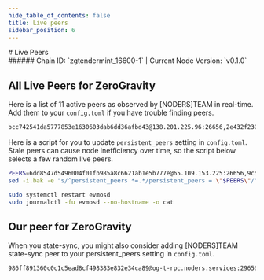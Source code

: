 ```yaml
---
hide_table_of_contents: false
title: Live peers
sidebar_position: 6
---
```


<div class="h1-with-icon icon-og">
# Live Peers
</div>
###### Chain ID: `zgtendermint_16600-1` | Current Node Version: `v0.1.0`

## All Live Peers for ZeroGravity
Here is a list of 11 active peers as observed by [NODERS]TEAM in real-time. Add them to your `config.toml` if you have trouble finding peers.

```bash
bcc742541da5777853e1630603dab6dd36afbd43@138.201.225.96:26656,2e432f2309bc22547a7beadeb8c7007490e95479@161.97.168.245:26656,66a25d8c4b6de583762d02def6e4d0f913f66ffa@15.235.144.20:47656,6dd8547d5496004f01fb985a8c6621ab1e5b777e@65.109.153.225:26656,11338766d94c9b5fdec3382e215c8eeb1c11d8a2@81.17.100.78:33556,ad0a987b78c372f49d7b8a7ebded95c82c205164@116.202.162.188:14656,47149b7fdd2e6eca13311dd848fff186f41d8619@173.212.203.7:12656,9c51400f0ff576e5be986335c9c8a5e36bb592f3@154.12.226.180:26656,c9670509236d226d10368bbc41cdccf8630a82a5@156.67.81.42:26656,75d84f25f75f2f25879ee01b4fac16734d46ae05@176.57.189.36:11656,9f341ec6988c1f541dfdc83d6dc1badd4849255f@37.27.120.90:26656
```

Here is a script for you to update `persistent_peers` setting in `config.toml`. Stale peers can cause node inefficiency over time, so the script below selects a few random live peers.

```bash
PEERS=6dd8547d5496004f01fb985a8c6621ab1e5b777e@65.109.153.225:26656,9c51400f0ff576e5be986335c9c8a5e36bb592f3@154.12.226.180:26656,47149b7fdd2e6eca13311dd848fff186f41d8619@173.212.203.7:12656,bcc742541da5777853e1630603dab6dd36afbd43@138.201.225.96:26656,ad0a987b78c372f49d7b8a7ebded95c82c205164@116.202.162.188:14656
sed -i.bak -e "s/^persistent_peers *=.*/persistent_peers = \"$PEERS\"/" ~/.evmosd/config/config.toml

sudo systemctl restart evmosd
sudo journalctl -fu evmosd --no-hostname -o cat
```

## Our peer for ZeroGravity
When you state-sync, you might also consider adding [NODERS]TEAM state-sync peer to your persistent_peers setting in `config.toml`.

```bash
986ff891360c0c1c5ead8cf498383e832e34ca89@og-t-rpc.noders.services:29656
```
